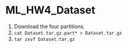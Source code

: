 # ML_HW4_Dataset
1. Download the four partitions.
2. `cat Dataset.tar.gz.part* > Dataset.tar.gz` 
3. `tar zxvf Dataset.tar.gz`
